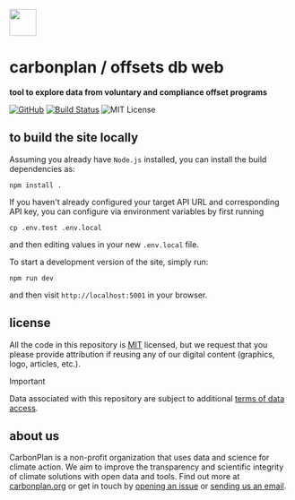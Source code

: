 <img
  src='https://carbonplan-assets.s3.amazonaws.com/monogram/dark-small.png'
  height='48'
/>

# carbonplan / offsets db web

**tool to explore data from voluntary and compliance offset programs**

[![GitHub][github-badge]][github]
[![Build Status]][actions]
![MIT License][]

[github]: https://github.com/carbonplan/offsets-db-web
[github-badge]: https://badgen.net/badge/-/github?icon=github&label
[build status]: https://github.com/carbonplan/offsets-db-web/actions/workflows/main.yml/badge.svg
[actions]: https://github.com/carbonplan/offsets-db-web/actions/workflows/main.yaml
[mit license]: https://badgen.net/badge/license/MIT/blue

## to build the site locally

Assuming you already have `Node.js` installed, you can install the build dependencies as:

```shell
npm install .
```

If you haven't already configured your target API URL and corresponding API key, you can configure via environment variables by first running

```shell
cp .env.test .env.local
```

and then editing values in your new `.env.local` file.

To start a development version of the site, simply run:

```shell
npm run dev
```

and then visit `http://localhost:5001` in your browser.

## license

All the code in this repository is [MIT](https://choosealicense.com/licenses/mit/) licensed, but we request that you please provide attribution if reusing any of our digital content (graphics, logo, articles, etc.).

> [!IMPORTANT]
> Data associated with this repository are subject to additional [terms of data access](https://offsets-db-data.readthedocs.io/en/latest/TERMS-OF-DATA-ACCESS.html).

## about us

CarbonPlan is a non-profit organization that uses data and science for climate action. We aim to improve the transparency and scientific integrity of climate solutions with open data and tools. Find out more at [carbonplan.org](https://carbonplan.org/) or get in touch by [opening an issue](https://github.com/carbonplan/offsets-db-web/issues/new) or [sending us an email](mailto:hello@carbonplan.org).
